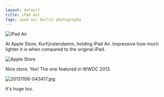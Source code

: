 ```yaml
---
layout: default
title: iPad Air
tags: ipad air berlin photography
---
```


![iPad Air](/assets/img/ipad-air.jpg)

At Apple Store, Kurfürstendamm, holding iPad Air. Impressive how much lighter it is when compared to the original iPad.

![Apple Store](/assets/img/berlin-apple-store.jpg)

Nice store. Yes! The one featured in WWDC 2013.

![20131106-043417.jpg](/assets/img/berlin-apple-store-inside.jpg)

It's huge too.
